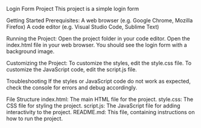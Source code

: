 Login Form Project
This project is a simple login form

Getting Started
Prerequisites:
A web browser (e.g. Google Chrome, Mozilla Firefox)
A code editor (e.g. Visual Studio Code, Sublime Text)

Running the Project:
Open the project folder in your code editor.
Open the index.html file in your web browser.
You should see the login form with a background image.

Customizing the Project:
To customize the styles, edit the style.css file.
To customize the JavaScript code, edit the script.js file.

Troubleshooting
If the styles or JavaScript code do not work as expected, check the console for errors and debug accordingly.

File Structure
index.html: The main HTML file for the project.
style.css: The CSS file for styling the project.
script.js: The JavaScript file for adding interactivity to the project.
README.md: This file, containing instructions on how to run the project.
